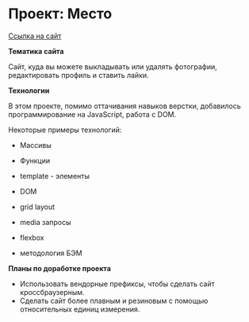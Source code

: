 # Проект: Место

[Ссылка на сайт](https://celtiss.github.io/mesto/)




**Тематика сайта**

Сайт, куда вы можете выкладывать или удалять фотографии, редактировать профиль и ставить лайки.

**Технологии**

В этом проекте, помимо оттачивания навыков верстки, добавилось программирование на JavaScript, работа с DOM.

Некоторые примеры технологий:

* Массивы

* Функции

* template - элементы

*  DOM

* grid layout

* media запросы

*  flexbox

*  методология БЭМ

**Планы по доработке проекта**
* Использовать вендорные префиксы, чтобы сделать сайт кроссбраузерным.
* Сделать сайт более плавным и резиновым с помощью относительных единиц измерения.
